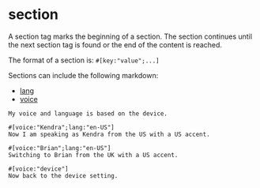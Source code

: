 # section

A section tag marks the beginning of a section. The section continues until the next section tag is found or the end of the content is reached.

The format of a section is: `#[key:"value";...]`

Sections can include the following markdown:
+ [lang](lang.md)
+ [voice](voice.md)


```
My voice and language is based on the device.

#[voice:"Kendra";lang:"en-US"]
Now I am speaking as Kendra from the US with a US accent.

#[voice:"Brian";lang:"en-US"]
Switching to Brian from the UK with a US accent.

#[voice:"device"]
Now back to the device setting.
```
